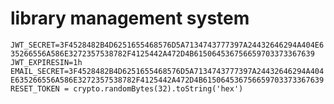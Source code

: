 # library management system
`
JWT_SECRET=3F4528482B4D6251655468576D5A7134743777397A24432646294A404E635266556A586E3272357538782F4125442A472D4B615064536756659703373367639
JWT_EXPIRESIN=1h
EMAIL_SECRET=3F4528482B4D6251655468576D5A7134743777397A24432646294A404E635266556A586E3272357538782F4125442A472D4B615064536756659703373367639
RESET_TOKEN = crypto.randomBytes(32).toString('hex')
`
